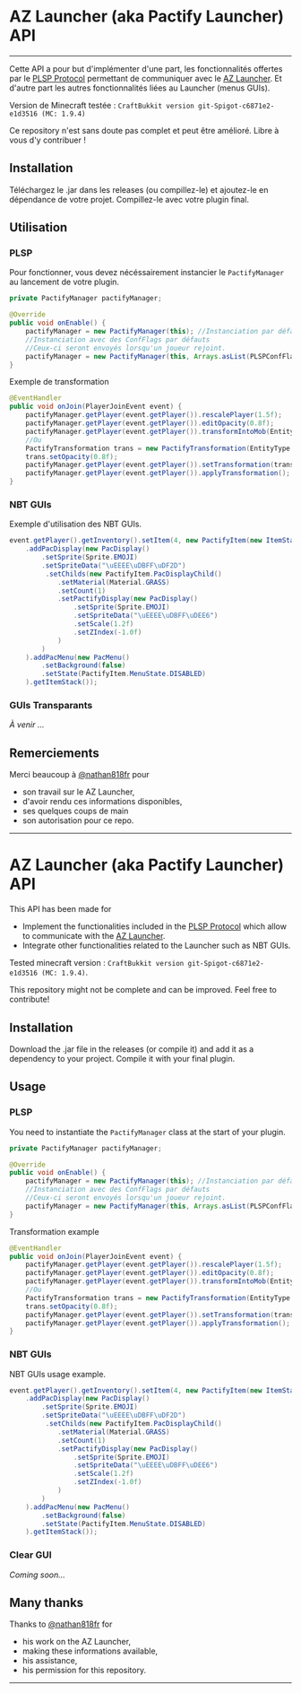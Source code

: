 # AZ Launcher (aka Pactify Launcher) API

---

Cette API a pour but d'implémenter d'une part, les fonctionnalités offertes par le [PLSP Protocol](https://github.com/PactifyLauncherExamples/maven-repository) permettant de communiquer avec le [AZ Launcher](https://www.az-launcher.nz/). Et d'autre part les autres fonctionnalités liées au Launcher (menus GUIs).

Version de Minecraft testée : `CraftBukkit version git-Spigot-c6871e2-e1d3516 (MC: 1.9.4)`

Ce repository n'est sans doute pas complet et peut être amélioré. Libre à vous d'y contribuer !

## Installation

Téléchargez le .jar dans les releases (ou compillez-le) et ajoutez-le en dépendance de votre projet. Compillez-le avec votre plugin final.

## Utilisation

### PLSP

Pour fonctionner, vous devez nécéssairement instancier le `PactifyManager` au lancement de votre plugin.

```java
private PactifyManager pactifyManager;

@Override
public void onEnable() {
    pactifyManager = new PactifyManager(this); //Instanciation par défaut
    //Instanciation avec des ConfFlags par défauts
    //Ceux-ci seront envoyés lorsqu'un joueur rejoint.
    pactifyManager = new PactifyManager(this, Arrays.asList(PLSPConfFlag.SEE_CHUNKS, PLSPConfFlag.SMOOTH_EXPERIENCE_BAR));
}
```

Exemple de transformation

```java
@EventHandler
public void onJoin(PlayerJoinEvent event) {
    pactifyManager.getPlayer(event.getPlayer()).rescalePlayer(1.5f);
    pactifyManager.getPlayer(event.getPlayer()).editOpacity(0.8f);
    pactifyManager.getPlayer(event.getPlayer()).transformIntoMob(EntityType.ZOMBIE);
    //Ou
    PactifyTransformation trans = new PactifyTransformation(EntityType.ZOMBIE, 1.5f);
    trans.setOpacity(0.8f);
    pactifyManager.getPlayer(event.getPlayer()).setTransformation(trans);
    pactifyManager.getPlayer(event.getPlayer()).applyTransformation();
}
```

### NBT GUIs

Exemple d'utilisation des NBT GUIs.

```java
event.getPlayer().getInventory().setItem(4, new PactifyItem(new ItemStack(Material.QUARTZ_BLOCK))
    .addPacDisplay(new PacDisplay()
        .setSprite(Sprite.EMOJI)
        .setSpriteData("\uEEEE\uDBFF\uDF2D")
         .setChilds(new PactifyItem.PacDisplayChild()
            .setMaterial(Material.GRASS)
            .setCount(1)
            .setPactifyDisplay(new PacDisplay()
                .setSprite(Sprite.EMOJI)
                .setSpriteData("\uEEEE\uDBFF\uDEE6")
                .setScale(1.2f)
                .setZIndex(-1.0f)
            )
        )
    ).addPacMenu(new PacMenu()
        .setBackground(false)
        .setState(PactifyItem.MenuState.DISABLED)
    ).getItemStack());
```

### GUIs Transparants
*À venir ...*

## Remerciements
Merci beaucoup à [@nathan818fr](https://github.com/nathan818fr/) pour 
- son travail sur le AZ Launcher, 
- d'avoir rendu ces informations disponibles,
- ses quelques coups de main
- son autorisation pour ce repo.

---

# AZ Launcher (aka Pactify Launcher) API

This API has been made for 
- Implement the functionalities included in the [PLSP Protocol](https://github.com/PactifyLauncherExamples/maven-repository) which allow to communicate with the [AZ Launcher](https://www.az-launcher.nz/).
- Integrate other functionalities related to the Launcher such as NBT GUIs.

Tested minecraft version : `CraftBukkit version git-Spigot-c6871e2-e1d3516 (MC: 1.9.4)`.

This repository might not be complete and can be improved. Feel free to contribute! 

## Installation

Download the .jar file in the releases (or compile it) and add it as a dependency to your project. Compile it with your final plugin.

## Usage

### PLSP

You need to instantiate the `PactifyManager` class at the start of your plugin.

```java
private PactifyManager pactifyManager;

@Override
public void onEnable() {
    pactifyManager = new PactifyManager(this); //Instanciation par défaut
    //Instanciation avec des ConfFlags par défauts
    //Ceux-ci seront envoyés lorsqu'un joueur rejoint.
    pactifyManager = new PactifyManager(this, Arrays.asList(PLSPConfFlag.SEE_CHUNKS, PLSPConfFlag.SMOOTH_EXPERIENCE_BAR));
}
```

Transformation example

```java
@EventHandler
public void onJoin(PlayerJoinEvent event) {
    pactifyManager.getPlayer(event.getPlayer()).rescalePlayer(1.5f);
    pactifyManager.getPlayer(event.getPlayer()).editOpacity(0.8f);
    pactifyManager.getPlayer(event.getPlayer()).transformIntoMob(EntityType.ZOMBIE);
    //Ou
    PactifyTransformation trans = new PactifyTransformation(EntityType.ZOMBIE, 1.5f);
    trans.setOpacity(0.8f);
    pactifyManager.getPlayer(event.getPlayer()).setTransformation(trans);
    pactifyManager.getPlayer(event.getPlayer()).applyTransformation();
}
```

### NBT GUIs

NBT GUIs usage example.

```java
event.getPlayer().getInventory().setItem(4, new PactifyItem(new ItemStack(Material.QUARTZ_BLOCK))
    .addPacDisplay(new PacDisplay()
        .setSprite(Sprite.EMOJI)
        .setSpriteData("\uEEEE\uDBFF\uDF2D")
         .setChilds(new PactifyItem.PacDisplayChild()
            .setMaterial(Material.GRASS)
            .setCount(1)
            .setPactifyDisplay(new PacDisplay()
                .setSprite(Sprite.EMOJI)
                .setSpriteData("\uEEEE\uDBFF\uDEE6")
                .setScale(1.2f)
                .setZIndex(-1.0f)
            )
        )
    ).addPacMenu(new PacMenu()
        .setBackground(false)
        .setState(PactifyItem.MenuState.DISABLED)
    ).getItemStack());
```

### Clear GUI

*Coming soon...*

## Many thanks
Thanks to [@nathan818fr](https://github.com/nathan818fr/) for
- his work on the AZ Launcher,
- making these informations available,
- his assistance,
- his permission for this repository.

---